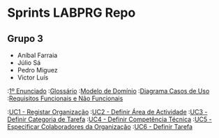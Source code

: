 # Sprints LABPRG Repo

## Grupo 3

- Aníbal Farraia
- Júlio Sá
- Pedro Miguez
- Victor Luís

:[1º Enunciado](Análise/Enunciado.md)
:[Glossário](Análise/Glossario.md)
:[Modelo de Domínio](E:\Documents\GitHub\upskill_java1_labprg_grupo3\Análise\Modelo_Domínio.png)
:[Diagrama Casos de Uso](E:\Documents\GitHub\upskill_java1_labprg_grupo3\Análise\UseCaseDiagram.png)
:[Requisitos Funcionais e Não Funcionais](Análise/Requisitos_Funcionais&FURPS+.md)

:[UC1 - Registar Organização](Análise/UC1_Registar_Organização/UC1.md)
:[UC2 - Definir Área de Actividade](Análise/UC2_Definir_Área_de_Actividade/UC2.md)
:[UC3 - Definir Categoria de Tarefa](Análise/UC3_Definir_Categoria_de_Tarefa/UC3.md)
:[UC4 - Definir Competência Técnica](Análise/UC3_Definir_Categoria_de_Tarefa/UC3.md)
:[UC5 - Especificar Colaboradores da Organização](Análise/UC5_Especificar_Colaboradores_da_Organização/UC5.md)
:[UC6 - Definir Tarefa](Análise/UC6_Definir_Tarefa/UC6.md)

